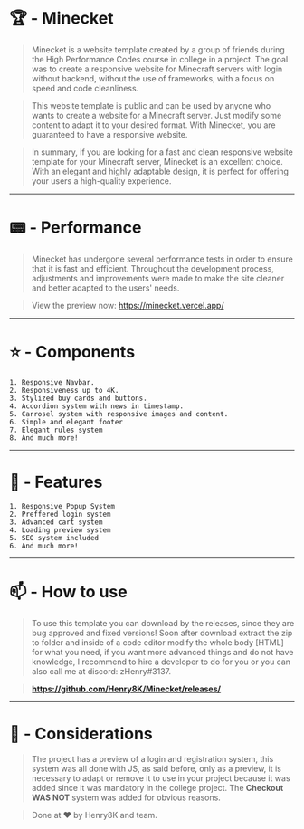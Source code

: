 # 🏆 - Minecket

> Minecket is a website template created by a group of friends during the High Performance Codes course in college in a project. The goal was to create a responsive website for Minecraft servers with login without backend, without the use of frameworks, with a focus on speed and code cleanliness.

> This website template is public and can be used by anyone who wants to create a website for a Minecraft server. Just modify some content to adapt it to your desired format. With Minecket, you are guaranteed to have a responsive website.

> In summary, if you are looking for a fast and clean responsive website template for your Minecraft server, Minecket is an excellent choice. With an elegant and highly adaptable design, it is perfect for offering your users a high-quality experience.

---

# 📟 - Performance

> Minecket has undergone several performance tests in order to ensure that it is fast and efficient. Throughout the development process, adjustments and improvements were made to make the site cleaner and better adapted to the users' needs.

> View the preview now: https://minecket.vercel.app/
---

# ⭐ - Components

```
1. Responsive Navbar.
2. Responsiveness up to 4K.
3. Stylized buy cards and buttons.
4. Accordion system with news in timestamp.
5. Carrosel system with responsive images and content.
6. Simple and elegant footer
7. Elegant rules system
8. And much more!
```

---

# 🔔 - Features

```
1. Responsive Popup System
2. Preffered login system
3. Advanced cart system
4. Loading preview system
5. SEO system included
6. And much more!
```
---

# 📫 - How to use

> To use this template you can download by the releases, since they are bug approved and fixed versions! Soon after download extract the zip to folder and inside of a code editor modify the whole body [HTML] for what you need, if you want more advanced things and do not have knowledge, I recommend to hire a developer to do for you or you can also call me at discord: zHenry#3137.

> **https://github.com/Henry8K/Minecket/releases/**

---

# 🎯 - Considerations

> The project has a preview of a login and registration system, this system was all done with JS, as said before, only as a preview, it is necessary to adapt or remove it to use in your project because it was added since it was mandatory in the college project. The **Checkout WAS NOT** system was added for obvious reasons.

> Done at ♥️ by Henry8K and team.
